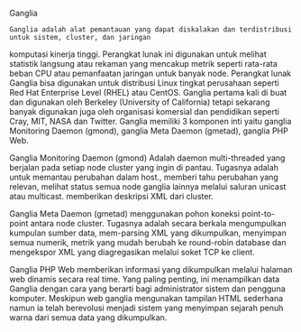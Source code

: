 Ganglia

	Ganglia adalah alat pemantauan yang dapat diskalakan dan terdistribusi untuk sistem, cluster, dan jaringan 
  komputasi kinerja tinggi. Perangkat lunak ini digunakan untuk melihat statistik langsung atau rekaman yang
  mencakup metrik seperti rata-rata beban CPU atau pemanfaatan jaringan untuk banyak node. Perangkat lunak 
  Ganglia bisa digunakan untuk distribusi Linux tingkat perusahaan seperti Red Hat Enterprise Level (RHEL)
  atau CentOS. Ganglia pertama kali di buat dan digunakan  oleh Berkeley (University of California) tetapi 
  sekarang banyak digunakan juga oleh organisasi komersial dan pendidikan seperti Cray, MIT, NASA dan Twitter.
  Ganglia memiliki 3 komponen inti yaitu ganglia Monitoring Daemon (gmond), ganglia Meta Daemon (gmetad),
  ganglia PHP Web.


Ganglia Monitoring Daemon (gmond) 
  	Adalah daemon multi-threaded yang berjalan pada setiap node cluster yang ingin di  pantau. Tugasnya adalah
  untuk memantau perubahan dalam host., memberi tahu perubahan yang relevan, melihat status semua node ganglia
  lainnya melalui saluran unicast atau multicast. memberikan deskripsi XML dari cluster.

Ganglia Meta Daemon (gmetad) 
 	 menggunakan pohon koneksi point-to-point antara node cluster. Tugasnya adalah secara berkala mengumpulkan
  kumpulan sumber data, mem-parsing XML yang dikumpulkan, menyimpan semua numerik, metrik yang mudah berubah
  ke round-robin database dan mengekspor XML yang diagregasikan melalui soket TCP ke client.


Ganglia PHP Web 
 	 memberikan informasi yang dikumpulkan melalui halaman web dinamis secara real time. Yang paling penting, ini
  menampilkan data Ganglia dengan cara yang berarti bagi administrator sistem dan pengguna komputer. Meskipun
  web ganglia mengunakan tampilan HTML sederhana namun ia telah berevolusi menjadi sistem yang menyimpan sejarah
  penuh warna dari semua data yang dikumpulkan.
